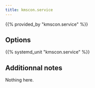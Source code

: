 ```yaml
---
title: kmscon.service
---
```


{{% provided_by "kmscon.service" %}}

## Options

{{% systemd_unit "kmscon.service" %}}

## Additionnal notes

Nothing here.